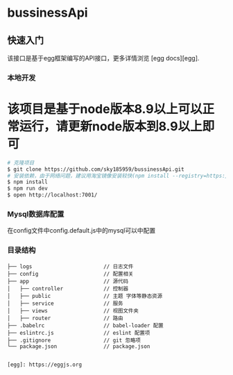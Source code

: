 # bussinessApi



## 快速入门

<!-- add docs here for user -->

该接口是基于egg框架编写的API接口，更多详情浏览 [egg docs][egg].

### 本地开发

# 该项目是基于node版本8.9以上可以正常运行，请更新node版本到8.9以上即可

```bash
# 克隆项目
$ git clone https://github.com/sky185959/bussinessApi.git
# 安装依赖，由于网络问题，建议用淘宝镜像安装较快(npm install --registry=https://registry.npm.taobao.org)
$ npm install
$ npm run dev
$ open http://localhost:7001/
```
### Mysql数据库配置

在config文件中config.default.js中的mysql可以中配置

### 目录结构

```shell
├── logs                       // 日志文件
├── config                     // 配置相关
├── app                        // 源代码
│   ├── controller             // 控制器
│   ├── public                 // 主题 字体等静态资源
│   ├── service                // 服务
│   ├── views                  // 视图文件夹
│   ├── router                 // 路由
├── .babelrc                   // babel-loader 配置
├── eslintrc.js                // eslint 配置项
├── .gitignore                 // git 忽略项
└── package.json               // package.json


[egg]: https://eggjs.org